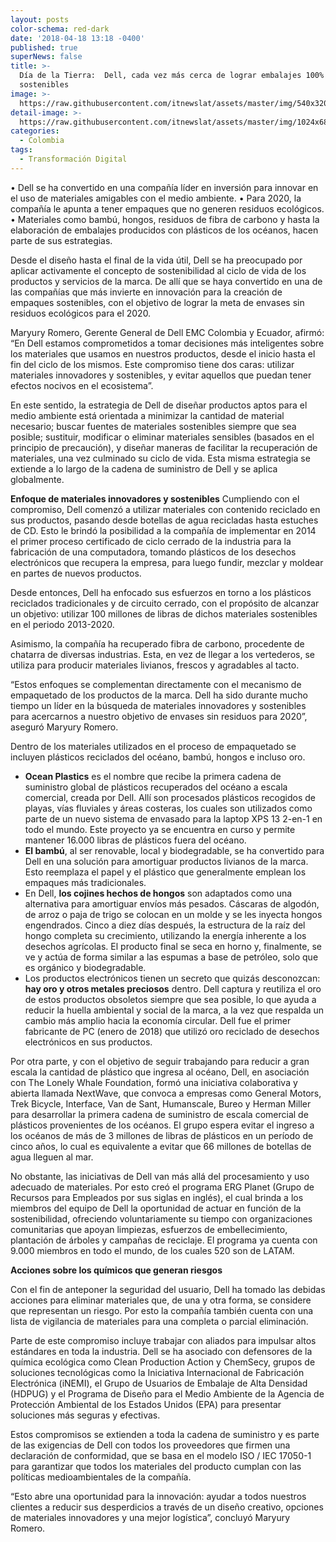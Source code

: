 ```yaml
---
layout: posts
color-schema: red-dark
date: '2018-04-18 13:18 -0400'
published: true
superNews: false
title: >-
  Día de la Tierra:  Dell, cada vez más cerca de lograr embalajes 100%
  sostenibles
image: >-
  https://raw.githubusercontent.com/itnewslat/assets/master/img/540x320/Empaques-DELL-p.jpg
detail-image: >-
  https://raw.githubusercontent.com/itnewslat/assets/master/img/1024x680/Empaques-DELL-g.jpg
categories:
  - Colombia
tags:
  - Transformación Digital
---
```

•	Dell se ha convertido en una compañía líder en inversión para innovar en el uso de materiales amigables con el medio ambiente.
•	Para 2020, la compañía le apunta a tener empaques que no generen residuos ecológicos.
•	Materiales como bambú, hongos, residuos de fibra de carbono y hasta la elaboración de embalajes producidos con plásticos de los océanos, hacen parte de sus estrategias.

Desde el diseño hasta el final de la vida útil, Dell se ha preocupado por aplicar activamente el concepto de sostenibilidad al ciclo de vida de los productos y servicios de la marca. De allí que se haya convertido en una de las compañías que más invierte en innovación para la creación de empaques sostenibles, con el objetivo de lograr la meta de envases sin residuos ecológicos para el 2020.

Maryury Romero, Gerente General de Dell EMC Colombia y Ecuador, afirmó: “En Dell estamos comprometidos a tomar decisiones más inteligentes sobre los materiales que usamos en nuestros productos, desde el inicio hasta el fin del ciclo de los mismos. Este compromiso tiene dos caras: utilizar materiales innovadores y sostenibles, y evitar aquellos que puedan tener efectos nocivos en el ecosistema”. 

En este sentido, la estrategia de Dell de diseñar productos aptos para el medio ambiente está orientada a minimizar la cantidad de material necesario; buscar fuentes de materiales sostenibles siempre que sea posible; sustituir, modificar o eliminar materiales sensibles (basados en el principio de precaución), y diseñar maneras de facilitar la recuperación de materiales, una vez culminado su ciclo de vida. Esta misma estrategia se extiende a lo largo de la cadena de suministro de Dell y se aplica globalmente. 

**Enfoque de materiales innovadores y sostenibles**
Cumpliendo con el compromiso, Dell comenzó a utilizar materiales con contenido reciclado en sus productos, pasando desde botellas de agua recicladas hasta estuches de CD. Esto le brindó la posibilidad a la compañía de implementar en 2014 el primer proceso certificado de ciclo cerrado de la industria para la fabricación de una computadora, tomando plásticos de los desechos electrónicos que recupera la empresa, para luego fundir, mezclar y moldear en partes de nuevos productos.

Desde entonces, Dell ha enfocado sus esfuerzos en torno a los plásticos reciclados tradicionales y de circuito cerrado, con el propósito de alcanzar un objetivo: utilizar 100 millones de libras de dichos materiales sostenibles en el periodo 2013-2020. 

Asimismo, la compañía ha recuperado fibra de carbono, procedente de chatarra de diversas industrias. Esta, en vez de llegar a los vertederos, se utiliza para producir materiales livianos, frescos y agradables al tacto. 

“Estos enfoques se complementan directamente con el mecanismo de empaquetado de los productos de la marca. Dell ha sido durante mucho tiempo un líder en la búsqueda de materiales innovadores y sostenibles para acercarnos a nuestro objetivo de envases sin residuos para 2020”, aseguró Maryury Romero. 

Dentro de los materiales utilizados en el proceso de empaquetado se incluyen plásticos reciclados del océano, bambú, hongos e incluso oro. 

- **Ocean Plastics** es el nombre que recibe la primera cadena de suministro global de plásticos recuperados del océano a escala comercial, creada por Dell. Allí son procesados plásticos recogidos de playas, vías fluviales y áreas costeras, los cuales son utilizados como parte de un nuevo sistema de envasado para la laptop XPS 13 2-en-1 en todo el mundo. Este proyecto ya se encuentra en curso y permite mantener 16.000 libras de plásticos fuera del océano. 
- **El bambú**, al ser renovable, local y biodegradable, se ha convertido para Dell en una solución para amortiguar productos livianos de la marca. Esto reemplaza el papel y el plástico que generalmente emplean los empaques más tradicionales. 
- En Dell, **los cojines hechos de hongos** son adaptados como una alternativa para amortiguar envíos más pesados. Cáscaras de algodón, de arroz o paja de trigo se colocan en un molde y se les inyecta hongos engendrados. Cinco a diez días después, la estructura de la raíz del hongo completa su crecimiento, utilizando la energía inherente a los desechos agrícolas. El producto final se seca en horno y, finalmente, se ve y actúa de forma similar a las espumas a base de petróleo, solo que es orgánico y biodegradable. 
- Los productos electrónicos tienen un secreto que quizás desconozcan: **hay oro y otros metales preciosos** dentro. Dell captura y reutiliza el oro de estos productos obsoletos siempre que sea posible, lo que ayuda a reducir la huella ambiental y social de la marca, a la vez que respalda un cambio más amplio hacia la economía circular. Dell fue el primer fabricante de PC (enero de 2018) que utilizó oro reciclado de desechos electrónicos en sus productos.

Por otra parte, y con el objetivo de seguir trabajando para reducir a gran escala la cantidad de plástico que ingresa al océano, Dell, en asociación con The Lonely Whale Foundation, formó una iniciativa colaborativa y abierta llamada NextWave, que convoca a empresas como General Motors, Trek Bicycle, Interface, Van de Sant, Humanscale, Bureo y Herman Miller para desarrollar la primera cadena de suministro de escala comercial de plásticos provenientes de los océanos. El grupo espera evitar el ingreso a los océanos de más de 3 millones de libras de plásticos en un período de cinco años, lo cual es equivalente a evitar que 66 millones de botellas de agua lleguen al mar.  

No obstante, las iniciativas de Dell van más allá del procesamiento y uso adecuado de materiales. Por esto creó el programa ERG Planet (Grupo de Recursos para Empleados por sus siglas en inglés), el cual brinda a los miembros del equipo de Dell la oportunidad de actuar en función de la sostenibilidad, ofreciendo voluntariamente su tiempo con organizaciones comunitarias que apoyan limpiezas, esfuerzos de embellecimiento, plantación de árboles y campañas de reciclaje. El programa ya cuenta con 9.000 miembros en todo el mundo, de los cuales 520 son de LATAM.

**Acciones sobre los químicos que generan riesgos**

Con el fin de anteponer la seguridad del usuario, Dell ha tomado las debidas acciones para eliminar materiales que, de una y otra forma, se considere que representan un riesgo. Por esto la compañía también cuenta con una lista de vigilancia de materiales para una completa o parcial eliminación. 

Parte de este compromiso incluye trabajar con aliados para impulsar altos estándares en toda la industria. Dell se ha asociado con defensores de la química ecológica como Clean Production Action y ChemSecy, grupos de soluciones tecnológicas como la Iniciativa Internacional de Fabricación Electrónica (iNEMI), el Grupo de Usuarios de Embalaje de Alta Densidad (HDPUG) y el Programa de Diseño para el Medio Ambiente de la Agencia de Protección Ambiental de los Estados Unidos (EPA) para presentar soluciones más seguras y efectivas. 

Estos compromisos se extienden a toda la cadena de suministro y es parte de las exigencias de Dell con todos los proveedores que firmen una declaración de conformidad, que se basa en el modelo ISO / IEC 17050-1 para garantizar que todos los materiales del producto cumplan con las políticas medioambientales de la compañía. 

“Esto abre una oportunidad para la innovación: ayudar a todos nuestros clientes a reducir sus desperdicios a través de un diseño creativo, opciones de materiales innovadores y una mejor logística”, concluyó Maryury Romero. 

